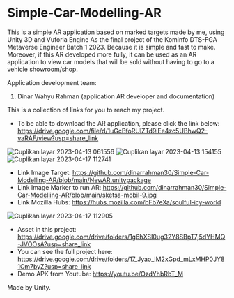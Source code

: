 # Simple-Car-Modelling-AR
This is a simple AR application based on marked targets made by me, using Unity 3D and Vuforia Engine
As the final project of the Kominfo DTS-FGA Metaverse Engineer Batch 1 2023. Because it is simple and fast to make. Moreover, if this AR
developed more fully, it can be used as an AR application to view car models that will be sold without having to go to a vehicle showroom/shop.

Application development team:

1. Dinar Wahyu Rahman (application AR developer and documentation)


This is a collection of links for you to reach my project.

- To be able to download the AR application, please click the link below:
https://drive.google.com/file/d/1uGcBfoRUlZTd9iEe4zc5UBhwQ2-vaRAF/view?usp=share_link

![Cuplikan layar 2023-04-13 061556](https://github.com/dinarrahman30/Simple-Car-Modelling-AR/assets/68122380/99bc6556-1efd-45d0-8149-72f60ac962a1)  ![Cuplikan layar 2023-04-13 154155](https://github.com/dinarrahman30/Simple-Car-Modelling-AR/assets/68122380/a6722f97-7adc-4e93-8495-8e245166d659)  ![Cuplikan layar 2023-04-17 112741](https://github.com/dinarrahman30/Simple-Car-Modelling-AR/assets/68122380/0d2d41a7-322e-4eb4-81fa-45997e7c8c6d)

- Link Image Target:
https://github.com/dinarrahman30/Simple-Car-Modelling-AR/blob/main/NewAR.unitypackage
- Link Image Marker to run AR:
https://github.com/dinarrahman30/Simple-Car-Modelling-AR/blob/main/sketsa-mobil-9.jpg
- Link Mozilla Hubs:
https://hubs.mozilla.com/bFb7eXa/soulful-icy-world

![Cuplikan layar 2023-04-17 112905](https://github.com/dinarrahman30/Simple-Car-Modelling-AR/assets/68122380/6e7f1efa-3e64-4e44-960f-1673fb11f1b6)


- Asset in this project:
https://drive.google.com/drive/folders/1g6hXSI0ug32Y8SBpT7j5dYHMQ-JVOOsA?usp=share_link
- You can see the full project here:
https://drive.google.com/drive/folders/17_Jyao_lM2xGpd_mLxMHP0JY81Cm7byZ?usp=share_link
- Demo APK from Youtube:
https://youtu.be/OzdYhbRbT_M

Made by Unity.

